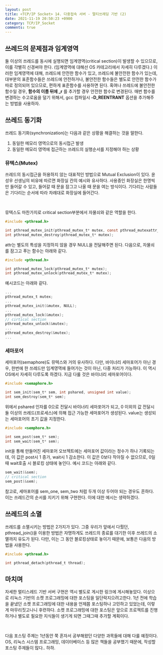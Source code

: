 ```yaml
---
layout​: ​post
title​: ​<TCP/IP Socket> 14. 다중접속 서버 - 멀티쓰레딩 기반 (2)
date​: ​2021-11-19 20:50:23 +0900
category​: ​TCP/IP_Socket
comments​: true
---
```


## 쓰레드의 문제점과 임계영역

둘 이상의 쓰레드를 동시에 실행되면 임계영역(critical section)이 발생할 수 있으므로, 이를 각별히 신경써야 한다. (임계영역에 대해선 OS 카테고리에서 자세히 다루겠다.) 이러한 임계영역에 대해, 쓰레드에 안전한 함수가 있고, 쓰레드에 불안전한 함수가 있는데, 대부분의 표준함수들은 쓰레드에 안전하거나, 불안전한 함수들은 별도로 안전한 함수가 따로 정의되어 있으므로, 편하게 표준함수를 사용하면 된다. 혹여나 쓰레드에 불안전한 함수일 경우, **함수의 이름 뒤에 _r** 를 추가할 경우 안전한 함수로 변경된다. 매번 함수를 변경하는 수고로움을 덜기 위해서, gcc 컴파일시 **-D_REENTRANT** 옵션을 추가해주는 방법을 사용하자. 
 
## 쓰레드 동기화
 
​쓰레드 동기화(synchronization)는 다음과 같은 상황을 해결하는 것을 말한다.
1. 동일한 메모리 영역으로의 동시접근 발생
2. 동일한 메모리 영역에 접근하는 쓰레드의 실행순서를 지정해야 하는 상황

### 뮤텍스(Mutex)

쓰레드의 동시접근을 허용하지 않는 대표적인 방법으로 Mutual Exclusion이 있다. 윤성우 선생님의 비유에 따르면 화장실 칸의 예시와 유사하다. 사용중인 화장실은 한명씩만 들어갈 수 있고, 들어갈 때 문을 잠그고 나올 때 문을 여는 방식이다. 기다리는 사람들은 기다리는 순서에 따라 차례대로 화장실에 들어간다.

<br/>

뮤텍스도 마찬가지로 critical section부분에서 자물쇠와 같은 역할을 한다. 

```c
#include <pthread.h>

int pthread_mutex_init(pthread_mutex_t* mutex, const pthread_mutexattr_t* attr);
int pthread_mutex_destroy(pthread_mutex_t* mutex);
```

attr는 별도의 특성을 지정하지 않을 경우 NULL을 전달해주면 된다. 다음으로, 자물쇠를 잠그고 푸는 함수는 아래와 같다.

```c
#include <pthread.h>

int pthread_mutex_lock(pthread_mutex_t* mutex);
int pthread_mutex_unlock(pthread_mutex_t* mutex);
```

예시코드는 아래와 같다.

```c
...
pthread_mutex_t mutex;
...
pthread_mutex_init(&mutex, NULL);
...
pthread_mutex_lock(&mutex);
// cirtical section
pthread_mutex_unlock(&mutex);
...
pthread_mutex_destroy(&mutex);
...
```

### 세마포어

세마포어(semaphore)도 뮤텍스와 거의 유사하다. 다만, 바이너리 세마포어가 아닌 경우, 한번에 한 쓰레드만 임계영역에 들어가는 것이 아닌, 다중 처리가 가능하다. 이 역시 OS에서 자세히 다루도록 하겠다. 지금 다룰 것은 바이너리 세마포어이다.

```c
#include <semaphore.h>

int sem_init(sem_t* sem, int pshared, unsigned int value);
int sem_destroy(sem_t* sem);
```

위에서 pshared 인자를 0으로 전달시 바이너리 세마포어가 되고, 0 이외의 값 전달시 둘 이상의 쓰레드(프로세스)에 의해 접근 가능한 세마포어가 생성된다. value는 생성되는 세마포어의 초기 값을 지정한다.

```c
#include <semphore.h>

int sem_post(sem_t* sem);
int sem_wait(sem_t* sem);
```

init을 통해 만들어진 세마포어 오브젝트에는 세마포어 값이라는 정수가 하나 기록되는데, 이 값은 post시 1 증가, wait시 1 감소한다. 이 값은 0보다 작아질 수 없으므로, 0일때 wait호출 시 블로킹 상태에 놓인다. 예시 코드는 아래와 같다.

```c
sem_wait(&sem);
// critical section
sem_post(&sem);
```

참고로, 세마포어를 sem_one, sem_two 처럼 두개 이상 두어야 되는 경우도 흔하다. 이는 쓰레드간의 순서를 지키기 위해 구현한다. 이에 대한 예시는 생략하겠다. 

## 쓰레드의 소멸

쓰레드를 소멸시키는 방법은 2가지가 있다. 그중 우리가 앞에서 다뤘던, pthread_join()을 이용한 방법은 자명하게도 쓰레드의 종료를 대기한 이후 쓰레드의 소멸까지 유도가 된다. 다만, 이는 그 동안 블로킹상태로 놓이기 때문에, 보통은 다음의 방법을 사용한다.

```c
#include <pthread.h>

int pthread_detach(pthread_t thread);
```

## 마치며

자세한 멀티스레드 기반 서버 구현은 역시 별도로 게시한 링크에 게시해놓았다. 이상으로 리눅스 기반의 소켓 프로그래밍에 대한 포스팅을 일단락지으려고한다. 1년 전에 학습을 끝냈던 소켓 프로그래밍에 대한 내용을 언제쯤 포스팅하나 고민하고 있었는데, 이렇게 마무리짓고나니 후련하다. 소켓 프로그래밍에 대한 포스팅은 앞으로 프로젝트를 진행하거나 별도로 필요한 지식들이 생기게 되면 그때그때 추가할 계획이다.

<br/>

다음 포스팅 주제는 1년동안 쭉 혼자서 공부해왔던 다양한 과목들에 대해 다룰 예정이다. OS, 리눅스 시스템 프로그래밍, 데이터베이스 등 많은 책들을 공부했기 때문에, 작성할 포스팅 주제들이 많다.. 하하.